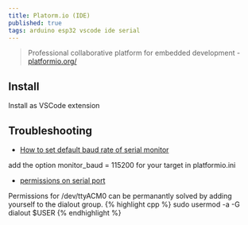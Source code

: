 ```yaml
---
title: Platorm.io (IDE)
published: true
tags: arduino esp32 vscode ide serial
---
```

> Professional collaborative platform for embedded development - [platformio.org/](https://platformio.org/)

## Install
Install as VSCode extension

## Troubleshooting
- [How to set default baud rate of serial monitor](https://stackoverflow.com/questions/47240396/how-to-change-default-baud-rate-of-serial-monitor-in-vscode-with-platformio/48047676#48047676)

add the option monitor_baud = 115200 for your target in platformio.ini

- [permissions on serial port](https://askubuntu.com/questions/58119/changing-permissions-on-serial-port)

Permissions for /dev/ttyACM0 can be permanantly solved by adding yourself to the dialout group. 
{% highlight cpp %}
sudo usermod -a -G dialout $USER
{% endhighlight %}
